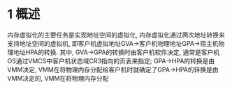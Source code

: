 # 1 概述

内存虚拟化的主要任务是实现地址空间的虚拟化, 内存虚拟化通过两次地址转换来支持地址空间的虚拟机, 即客户机虚拟地址GVA→客户机物理地址GPA→宿主机物理地址HPA的转换. 其中, GVA→GPA的转换时由客户机软件决定, 通常是客户机OS通过VMCS中客户机状态域CR3指向的页表来指定; GPA→HPA的转换是由VMM决定, VMM在将物理内存分配给客户机时就确定了GPA→HPA的转换是由VMM决定的, VMM在将物理内存分配